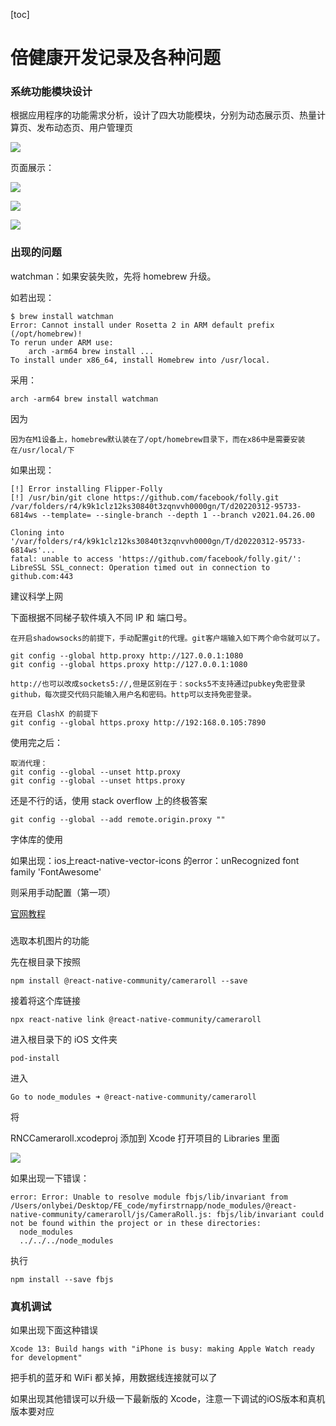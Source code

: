 [toc]

# 倍健康开发记录及各种问题

### 系统功能模块设计

根据应用程序的功能需求分析，设计了四大功能模块，分别为动态展示页、热量计算页、发布动态页、用户管理页

![](https://tva1.sinaimg.cn/large/e6c9d24egy1h0wnuogjnkj20n40icjt9.jpg)



页面展示：

![](https://tva1.sinaimg.cn/large/e6c9d24egy1h0wnxk9jtjj213c0u042b.jpg)



![](https://tva1.sinaimg.cn/large/e6c9d24egy1h0wnyoa77gj20u00wbad0.jpg)

![](https://tva1.sinaimg.cn/large/e6c9d24egy1h0wo0aocg9j21410u0tbs.jpg)



### 出现的问题

watchman：如果安装失败，先将 homebrew 升级。

如若出现：

```shell
$ brew install watchman
Error: Cannot install under Rosetta 2 in ARM default prefix (/opt/homebrew)!
To rerun under ARM use:
    arch -arm64 brew install ...
To install under x86_64, install Homebrew into /usr/local.
```

采用：

```
arch -arm64 brew install watchman
```

因为

```
因为在M1设备上，homebrew默认装在了/opt/homebrew目录下，而在x86中是需要安装在/usr/local/下
```



如果出现：

```
[!] Error installing Flipper-Folly
[!] /usr/bin/git clone https://github.com/facebook/folly.git /var/folders/r4/k9k1clz12ks30840t3zqnvvh0000gn/T/d20220312-95733-6814ws --template= --single-branch --depth 1 --branch v2021.04.26.00

Cloning into '/var/folders/r4/k9k1clz12ks30840t3zqnvvh0000gn/T/d20220312-95733-6814ws'...
fatal: unable to access 'https://github.com/facebook/folly.git/': LibreSSL SSL_connect: Operation timed out in connection to github.com:443 
```



建议科学上网

下面根据不同梯子软件填入不同 IP 和 端口号。

```
在开启shadowsocks的前提下，手动配置git的代理。git客户端输入如下两个命令就可以了。

git config --global http.proxy http://127.0.0.1:1080
git config --global https.proxy http://127.0.0.1:1080

http://也可以改成sockets5://,但是区别在于：socks5不支持通过pubkey免密登录github，每次提交代码只能输入用户名和密码。http可以支持免密登录。

在开启 ClashX 的前提下
git config --global https.proxy http://192:168.0.105:7890

```

使用完之后：

```
取消代理：
git config --global --unset http.proxy
git config --global --unset https.proxy
```



还是不行的话，使用 stack overflow 上的终极答案

```
git config --global --add remote.origin.proxy ""
```



字体库的使用

如果出现：ios上react-native-vector-icons 的error：unRecognized font family 'FontAwesome'

则采用手动配置（第一项）

[官网教程](https://github.com/oblador/react-native-vector-icons#option-manually)



### 

选取本机图片的功能

先在根目录下按照

```
npm install @react-native-community/cameraroll --save
```

接着将这个库链接

```
npx react-native link @react-native-community/cameraroll
```

进入根目录下的 iOS 文件夹

```
pod-install
```

进入

```
Go to node_modules ➜ @react-native-community/cameraroll 
```

将

RNCCameraroll.xcodeproj 添加到 Xcode 打开项目的 Libraries 里面



![](https://tva1.sinaimg.cn/large/e6c9d24egy1h0op3bxgrzj20gk0m2q3t.jpg)

如果出现一下错误：

```
error: Error: Unable to resolve module fbjs/lib/invariant from /Users/onlybei/Desktop/FE_code/myfirstrnapp/node_modules/@react-native-community/cameraroll/js/CameraRoll.js: fbjs/lib/invariant could not be found within the project or in these directories:
  node_modules
  ../../../node_modules
```

执行

```
npm install --save fbjs
```





### 真机调试

如果出现下面这种错误

```
Xcode 13: Build hangs with "iPhone is busy: making Apple Watch ready for development"
```

把手机的蓝牙和 WiFi 都关掉，用数据线连接就可以了



如果出现其他错误可以升级一下最新版的 Xcode，注意一下调试的iOS版本和真机版本要对应



